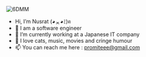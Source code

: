 ![6DMM](https://user-images.githubusercontent.com/66454964/174483866-898092b7-5e7f-4467-95d1-f94fb513dac4.gif)

- Hi, I’m Nusrat (◕ᆽ◕ﾐ)ฅ
- 👀 I am a software engineer 
- 🌱 I’m currently working at a Japanese IT company
- 💞️ I love cats, music, movies and cringe humour
- 📫 You can reach me here : promiteee@gmail.com

<!---
promitee-k/promitee-k is a ✨ special ✨ repository because its `README.md` (this file) appears on your GitHub profile.
You can click the Preview link to take a look at your changes.
--->
